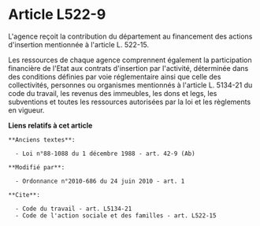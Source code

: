 # Article L522-9

L'agence reçoit la contribution du département au financement des actions d'insertion mentionnée à l'article L. 522-15. 

Les ressources de chaque agence comprennent également la participation financière de l'Etat aux contrats d'insertion par
l'activité, déterminée dans des conditions définies par voie réglementaire ainsi que celle des collectivités, personnes ou
organismes mentionnés à l'article L. 5134-21 du code du travail, les revenus des immeubles, les dons et legs, les subventions
et toutes les ressources autorisées par la loi et les règlements en vigueur.

**Liens relatifs à cet article**

	**Anciens textes**:

	  - Loi n°88-1088 du 1 décembre 1988 - art. 42-9 (Ab)

	**Modifié par**:

	  - Ordonnance n°2010-686 du 24 juin 2010 - art. 1

	**Cite**:

	  - Code du travail - art. L5134-21
	  - Code de l'action sociale et des familles - art. L522-15
